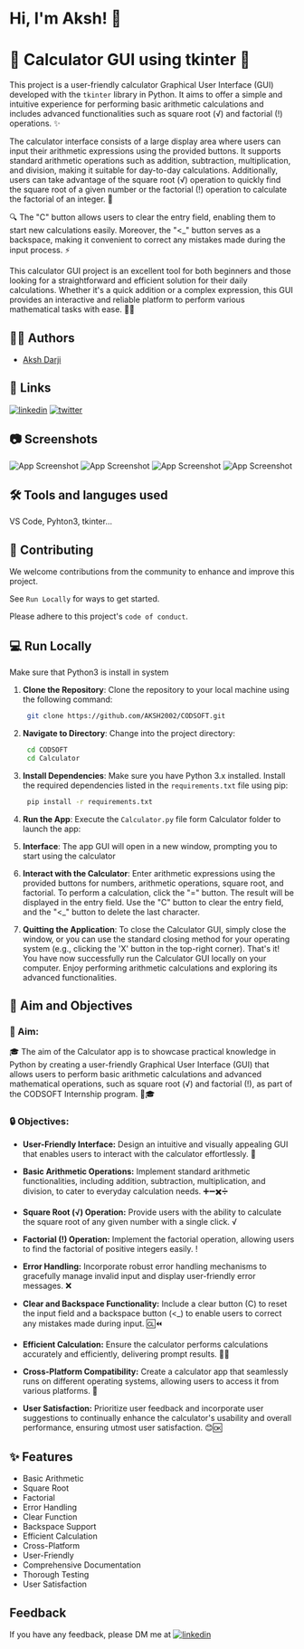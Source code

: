 
# Hi, I'm Aksh! 👋

# 🧮 Calculator GUI using tkinter 🧮

This project is a user-friendly calculator Graphical User Interface (GUI) developed with the `tkinter` library in Python. It aims to offer a simple and intuitive experience for performing basic arithmetic calculations and includes advanced functionalities such as square root (√) and factorial (!) operations. ✨

The calculator interface consists of a large display area where users can input their arithmetic expressions using the provided buttons. It supports standard arithmetic operations such as addition, subtraction, multiplication, and division, making it suitable for day-to-day calculations. Additionally, users can take advantage of the square root (√) operation to quickly find the square root of a given number or the factorial (!) operation to calculate the factorial of an integer. 🌟

🔍 The "C" button allows users to clear the entry field, enabling them to start new calculations easily. Moreover, the "<_" button serves as a backspace, making it convenient to correct any mistakes made during the input process. ⚡️

This calculator GUI project is an excellent tool for both beginners and those looking for a straightforward and efficient solution for their daily calculations. Whether it's a quick addition or a complex expression, this GUI provides an interactive and reliable platform to perform various mathematical tasks with ease. 💫🌈




## 👩‍💻 Authors

- [Aksh Darji](https://github.com/aksh2002)


## 🔗 Links
[![linkedin](https://img.shields.io/badge/linkedin-0A66C2?style=for-the-badge&logo=linkedin&logoColor=white)](https://linkedin.com/in/aksh-darji-127316210)
[![twitter](https://img.shields.io/badge/twitter-1DA1F2?style=for-the-badge&logo=twitter&logoColor=white)](https://twitter.com/akshdarji_135)

## 📷 Screenshots

![App Screenshot](https://raw.githubusercontent.com/AKSH2002/CODSOFT/master/Calculator/Glimpse/SS1.png)
![App Screenshot](https://raw.githubusercontent.com/AKSH2002/CODSOFT/master/Calculator/Glimpse/SS2.png)
![App Screenshot](https://raw.githubusercontent.com/AKSH2002/CODSOFT/master/Calculator/Glimpse/SS3.png)
![App Screenshot](https://raw.githubusercontent.com/AKSH2002/CODSOFT/master/Calculator/Glimpse/SS4.png)



## 🛠 Tools and languges used
VS Code, Pyhton3, tkinter...


## 🤝 Contributing

We welcome contributions from the community to enhance and improve this project.

See `Run Locally` for ways to get started.

Please adhere to this project's `code of conduct`.


## 💻 Run Locally
Make sure that Python3 is install in system 


1. **Clone the Repository**: Clone the repository to your local machine using the following command:
   
     ```bash
      git clone https://github.com/AKSH2002/CODSOFT.git
     ```


2. **Navigate to Directory**: Change into the project directory:
   
     ```bash
      cd CODSOFT
      cd Calculator
     ```

3. **Install Dependencies**: Make sure you have Python 3.x installed. Install the required dependencies listed in the `requirements.txt` file using pip:
   
     ```bash
      pip install -r requirements.txt
     ```

4. **Run the App**: Execute the `Calculator.py` file form Calculator folder to launch the app:

5. **Interface**: The app GUI will open in a new window, prompting you to start using the calculator

6. **Interact with the Calculator**: Enter arithmetic expressions using the provided buttons for numbers, arithmetic operations, square root, and factorial. To perform a calculation, click the "=" button. The result will be displayed in the entry field. Use the "C" button to clear the entry field, and the "<_" button to delete the last character.

7. **Quitting the Application**: To close the Calculator GUI, simply close the window, or you can use the standard closing method for your operating system (e.g., clicking the 'X' button in the top-right corner). That's it! You have now successfully run the Calculator GUI locally on your computer. Enjoy performing arithmetic calculations and exploring its advanced functionalities.



## 🎯 Aim and Objectives

### 🌟 Aim: 

🎓 The aim of the Calculator app is to showcase practical knowledge in Python by creating a user-friendly Graphical User Interface (GUI) that allows users to perform basic arithmetic calculations and advanced mathematical operations, such as square root (√) and factorial (!), as part of the CODSOFT Internship program. 🚀🎓


### 🔒 Objectives:

- **User-Friendly Interface:** Design an intuitive and visually appealing GUI that enables users to interact with the calculator effortlessly. 🎨

- **Basic Arithmetic Operations:** Implement standard arithmetic functionalities, including addition, subtraction, multiplication, and division, to cater to everyday calculation needs. ➕➖✖️➗

- **Square Root (√) Operation:** Provide users with the ability to calculate the square root of any given number with a single click. √

- **Factorial (!) Operation:** Implement the factorial operation, allowing users to find the factorial of positive integers easily. !

- **Error Handling:** Incorporate robust error handling mechanisms to gracefully manage invalid input and display user-friendly error messages. ❌

- **Clear and Backspace Functionality:** Include a clear button (C) to reset the input field and a backspace button (<_) to enable users to correct any mistakes made during input. 🆑⏪

- **Efficient Calculation:** Ensure the calculator performs calculations accurately and efficiently, delivering prompt results. 🏃‍♂️

- **Cross-Platform Compatibility:** Create a calculator app that seamlessly runs on different operating systems, allowing users to access it from various platforms. 🔄

- **User Satisfaction:** Prioritize user feedback and incorporate user suggestions to continually enhance the calculator's usability and overall performance, ensuring utmost user satisfaction. 😊🆗



## ✨ Features
- Basic Arithmetic
- Square Root
- Factorial
- Error Handling
- Clear Function
- Backspace Support
- Efficient Calculation
- Cross-Platform
- User-Friendly
- Comprehensive Documentation
- Thorough Testing
- User Satisfaction


## Feedback

If you have any feedback, please DM me at [![linkedin](https://img.shields.io/badge/linkedin-0A66C2?style=for-the-badge&logo=linkedin&logoColor=white)](https://linkedin.com/in/aksh-darji-127316210)